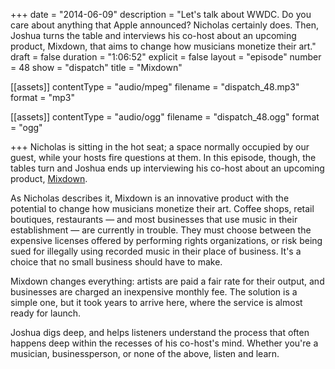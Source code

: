 +++
date = "2014-06-09"
description = "Let's talk about WWDC. Do you care about anything that Apple announced? Nicholas certainly does. Then, Joshua turns the table and interviews his co-host about an upcoming product, Mixdown, that aims to change how musicians monetize their art."
draft = false
duration = "1:06:52"
explicit = false
layout = "episode"
number = 48
show = "dispatch"
title = "Mixdown"

[[assets]]
  contentType = "audio/mpeg"
  filename = "dispatch_48.mp3"
  format = "mp3"

[[assets]]
  contentType = "audio/ogg"
  filename = "dispatch_48.ogg"
  format = "ogg"

+++
Nicholas is sitting in the hot seat; a space normally occupied by our guest, while your hosts fire questions at them. In this episode, though, the tables turn and Joshua ends up interviewing his co-host about an upcoming product, [Mixdown](http://mixdown.co).

As Nicholas describes it, Mixdown is an innovative product with the potential to change how musicians monetize their art. Coffee shops, retail boutiques, restaurants &mdash; and most businesses that use music in their establishment &mdash; are currently in trouble. They must choose between the expensive licenses offered by performing rights organizations, or risk being sued for illegally using recorded music in their place of business. It's a choice that no small business should have to make.

Mixdown changes everything: artists are paid a fair rate for their output, and businesses are charged an inexpensive monthly fee. The solution is a simple one, but it took years to arrive here, where the service is almost ready for launch.

Joshua digs deep, and helps listeners understand the process that often happens deep within the recesses of his co-host's mind. Whether you're a musician, businessperson, or none of the above, listen and learn.